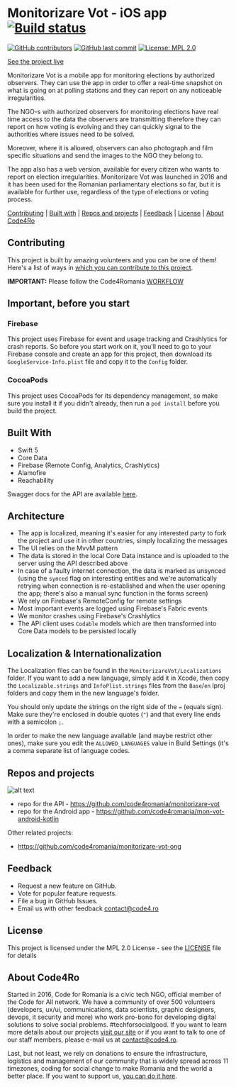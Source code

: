 # Monitorizare Vot - iOS app [![Build status](https://build.appcenter.ms/v0.1/apps/742d5378-faae-4ad6-9204-d94eb3e98923/branches/master/badge)](https://appcenter.ms)

[![GitHub contributors](https://img.shields.io/github/contributors/code4romania/monitorizare-vot-ios.svg?style=for-the-badge)](https://github.com/code4romania/monitorizare-vot-ios/graphs/contributors) [![GitHub last commit](https://img.shields.io/github/last-commit/code4romania/monitorizare-vot-ios.svg?style=for-the-badge)](https://github.com/code4romania/monitorizare-vot-ios/commits/master) [![License: MPL 2.0](https://img.shields.io/badge/license-MPL%202.0-brightgreen.svg?style=for-the-badge)](https://opensource.org/licenses/MPL-2.0)

[See the project live](https://votemonitor.org/)

Monitorizare Vot is a mobile app for monitoring elections by authorized observers. They can use the app in order to offer a real-time snapshot on what is going on at polling stations and they can report on any noticeable irregularities.

The NGO-s with authorized observers for monitoring elections have real time access to the data the observers are transmitting therefore they can report on how voting is evolving and they can quickly signal to the authorities where issues need to be solved.

Moreover, where it is allowed, observers can also photograph and film specific situations and send the images to the NGO they belong to.

The app also has a web version, available for every citizen who wants to report on election irregularities. Monitorizare Vot was launched in 2016 and it has been used for the Romanian parliamentary elections so far, but it is available for further use, regardless of the type of elections or voting process.

[Contributing](#contributing) | [Built with](#built-with) | [Repos and projects](#repos-and-projects) | [Feedback](#feedback) | [License](#license) | [About Code4Ro](#about-code4ro)

## Contributing

This project is built by amazing volunteers and you can be one of them! Here's a list of ways in [which you can contribute to this project](.github/CONTRIBUTING.MD).

__IMPORTANT:__ Please follow the Code4Romania [WORKFLOW](.github/WORKFLOW.MD)

## Important, before you start

### Firebase

This project uses Firebase for event and usage tracking and Crashlytics for crash reports. So before you start work on it, you'll need to go to your Firebase console and create an app for this project, then download its `GoogleService-Info.plist` file and copy it to the `Config` folder.

### CocoaPods

This project uses CocoaPods for its dependency management, so make sure you install it if you didn't already, then run a `pod install` before you build the project.

## Built With

* Swift 5
* Core Data
* Firebase (Remote Config, Analytics, Crashlytics)
* Alamofire
* Reachability

Swagger docs for the API are available [here](https://mv-mobile-test.azurewebsites.net/swagger/index.html).

## Architecture

* The app is localized, meaning it's easier for any interested party to fork the project and use it in other countries, simply localizing the messages 
* The UI relies on the MvvM pattern
* The data is stored in the local Core Data instance and is uploaded to the server using the API described above
* In case of a faulty internet connection, the data is marked as unsynced (using the `synced` flag on interesting entities and we're automatically retrying when connection is re-established and when the user opening the app; there's also a manual sync function in the forms screen)
* We rely on Firebase's RemoteConfig for remote settings
* Most important events are logged using Firebase's Fabric events
* We monitor crashes using Firebase's Crashlytics
* The API client uses `Codable` models which are then transformed into Core Data models to be persisted locally

## Localization & Internationalization

The Localization files can be found in the `MonitorizareVot/Localizations` folder. If you want to add a new language, simply add it in Xcode, then copy the `Localizable.strings` and `InfoPlist.strings` files from the `Base`/`en` lproj folders and copy them in the new language's folder.

You should only update the strings on the right side of the `=` (equals sign). Make sure they're enclosed in double quotes (`"`) and that every line ends with a semicolon `;`.

In order to make the new language available (and maybe restrict other ones), make sure you edit the `ALLOWED_LANGUAGES` value in Build Settings (it's a comma separate list of language codes.

## Repos and projects

![alt text](https://raw.githubusercontent.com/code4romania/monitorizare-vot-ios/develop/vote_monitor_diagram.png)

- repo for the API - https://github.com/code4romania/monitorizare-vot
- repo for the Android app - https://github.com/code4romania/mon-vot-android-kotlin

Other related projects:

- https://github.com/code4romania/monitorizare-vot-ong

## Feedback

* Request a new feature on GitHub.
* Vote for popular feature requests.
* File a bug in GitHub Issues.
* Email us with other feedback contact@code4.ro

## License

This project is licensed under the MPL 2.0 License - see the [LICENSE](LICENSE) file for details

## About Code4Ro

Started in 2016, Code for Romania is a civic tech NGO, official member of the Code for All network. We have a community of over 500 volunteers (developers, ux/ui, communications, data scientists, graphic designers, devops, it security and more) who work pro-bono for developing digital solutions to solve social problems. #techforsocialgood. If you want to learn more details about our projects [visit our site](https://www.code4.ro/en/) or if you want to talk to one of our staff members, please e-mail us at contact@code4.ro.

Last, but not least, we rely on donations to ensure the infrastructure, logistics and management of our community that is widely spread across 11 timezones, coding for social change to make Romania and the world a better place. If you want to support us, [you can do it here](https://code4.ro/en/donate/).
